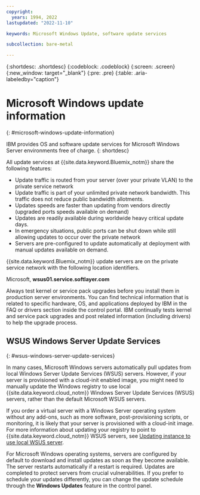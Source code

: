 ```yaml
---
copyright:
  years: 1994, 2022
lastupdated: "2022-11-10"

keywords: Microsoft Windows Update, software update services

subcollection: bare-metal

---
```


{:shortdesc: .shortdesc}
{:codeblock: .codeblock}
{:screen: .screen}
{:new_window: target="_blank"}
{:pre: .pre}
{:table: .aria-labeledby="caption"}

# Microsoft Windows update information
{: #microsoft-windows-update-information}

IBM provides OS and software update services for Microsoft Windows Server environments free of charge.
{: shortdesc}

All update services at {{site.data.keyword.Bluemix_notm}} share the following features:
* Update traffic is routed from your server (over your private VLAN) to the private service network
* Update traffic is part of your unlimited private network bandwidth. This traffic does not reduce public bandwidth allotments.
* Updates speeds are faster than updating from vendors directly (upgraded ports speeds available on demand)
* Updates are readily available during worldwide heavy critical update days.
* In emergency situations, public ports can be shut down while still allowing updates to occur over the private network
* Servers are pre-configured to update automatically at deployment with manual updates available on demand.


{{site.data.keyword.Bluemix_notm}} update servers are on the private service network with the following location identifiers.

Microsoft, **wsus01.service.softlayer.com**

Always test kernel or service pack upgrades before you install them in production server environments. You can find technical information that is related to specific hardware, OS, and applications deployed by IBM in the FAQ or drivers section inside the control portal. IBM continually tests kernel and service pack upgrades and post related information (including drivers) to help the upgrade process.


## WSUS Windows Server Update Services
{: #wsus-windows-server-update-services}

In many cases, Microsoft Windows servers automatically pull updates from local Windows Server Update Services (WSUS) servers. However, if your server is provisioned with a cloud-init enabled image, you might need to manually update the Windows registry to use local {{site.data.keyword.cloud_notm}} Windows Server Update Services (WSUS) servers, rather than the default Microsoft WSUS servers.

If you order a virtual server with a Windows Server operating system without any add-ons, such as more software, post-provisioning scripts, or monitoring, it is likely that your server is provisioned with a cloud-init image. For more information about updating your registry to point to {{site.data.keyword.cloud_notm}} WSUS servers, see [Updating instance to use local WSUS server](/docs/bare-metal?topic=bare-metal-updating-an-instance-to-use-a-local-wsus-server).

For Microsoft Windows operating systems, servers are configured by default to download and install updates as soon as they become available. The server restarts automatically if a restart is required. Updates are completed to protect servers from crucial vulnerabilities. If you prefer to schedule your updates differently, you can change the update schedule through the **Windows Updates** feature in the control panel.
